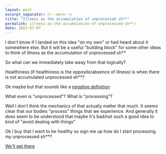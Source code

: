 ```yaml
---
layout: post
excerpt_separator: <!--more-->
title: "Illness as the accumulation of unprocessed sh**"
permalink: illness-as-the-accumulation-of-unprocessed-sh**/
date: 2023-07-07
---
```


I don't know if I landed on this idea "on my own" or had heard
about it somewhere else. But it will be a useful "building block"
for some other ideas to think of illness as the accumulation of
unprocessed sh**

So what can we immediately take away from that logically?

Healthiness (if healthiness is the opposite/absence of illness) is
when there is not accumulated unprocessed sh**?

Ok maybe but that sounds like a [negative definition](/negative-definition)

What even is "unprocessed"? What is "processing"?

Well I don't think the mechanics of that actually matter that much.
It seems clear that our bodies "process" things that we experience.
And generally it does seem to be understood that maybe it's bad/not
such a good idea to kind of "avoid dealing with things"

Ok I buy that I want to be healthy so sign me up how do I start
processing my unprocessed sh**?

[We'll get there](/physically-spatial-mistake)
